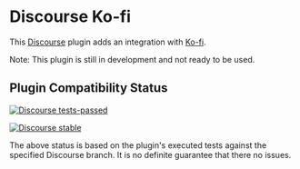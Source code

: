 # Discourse Ko-fi

This [Discourse](https://discourse.com) plugin adds an integration with [Ko-fi](https://ko-fi.com). 

Note: This plugin is still in development and not ready to be used.

## Plugin Compatibility Status

[![Discourse tests-passed](https://github.com/magicball-network/discourse-kofi/actions/workflows/tests-passed.yml/badge.svg)](https://github.com/magicball-network/discourse-kofi/actions/workflows/tests-passed.yml)

[![Discourse stable](https://github.com/magicball-network/discourse-kofi/actions/workflows/stable.yml/badge.svg)](https://github.com/magicball-network/discourse-kofi/actions/workflows/stable.yml)

The above status is based on the plugin's executed tests against the specified Discourse branch.
It is no definite guarantee that there no issues.
